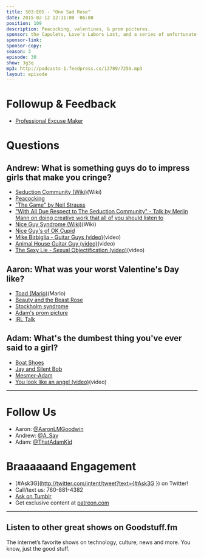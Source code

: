 ```yaml
---
title: S03:E05 - "One Sad Rose"
date: 2015-02-12 12:11:00 -06:00
position: 109
description: Peacocking, valentines, & prom pictures.
sponsor: the Capulets, Love's Labors Lost, and a series of unfortunate events.
sponsor-link: 
sponsor-copy: 
season: 3
episode: 30
show: 3g3q
mp3: http://podcasts-1.feedpress.co/13789/7259.mp3
layout: episode
---
```


# Followup & Feedback
- [Professional Excuse Maker](http://www.spjpgrd.com/professional-excuse-maker/)

# Questions

## Andrew: What is something guys do to impress girls that make you cringe?
- [Seduction Community (Wiki)](http://en.wikipedia.org/wiki/Seduction_community)(Wiki)
- [Peacocking](http://www.the-alpha-lounge.com/peacocking.html)
- ["The Game" by Neil Strauss](http://amzn.com/0061995320)
- ["With All Due Respect to The Seduction Community" - Talk by Merlin Mann on doing creative work that all of you should listen to](http://www.maximumfun.org/sound-young-america/maxfuncon-merlin-mann-doing-creative-work-sound-young-america)
- [Nice Guy Syndrome (Wiki)](http://geekfeminism.wikia.com/wiki/Nice_Guy_syndrome)(Wiki)
- [Nice Guy's of OK Cupid](http://okcupidsniceguys.tumblr.com)
- [Mike Birbiglia - Guitar Guys (video)](http://www.cc.com/video-clips/vl41bl/comedy-central-presents-guitar-guy)(video)
- [Animal House Guitar Guy (video)](http://youtu.be/NqpNQ9AJYgU)(video)
- [The Sexy Lie - Sexual Objectification (video)](https://www.youtube.com/watch?v=kMS4VJKekW8&spfreload=10)(video)

## Aaron: What was your worst Valentine's Day like?
- [Toad (Mario)](http://en.wikipedia.org/wiki/Toad_(Mario))(Mario)
- [Beauty and the Beast Rose](http://giphy.com/gifs/disney-beauty-rose-VKWd9fDZwdbj2)
- [Stockholm syndrome](http://en.wikipedia.org/wiki/Stockholm_syndrome)
- [Adam's prom picture](https://www.dropbox.com/s/gxw9icxn2nf2tsc/S03E05%20-%20Adam%20Prom.jpg?dl=0)
- [IRL Talk](http://www.irltalk.com)

## Adam: What's the dumbest thing you've ever said to a girl?
- [Boat Shoes](http://www.zappos.com/boat-shoes)
- [Jay and Silent Bob](http://en.wikipedia.org/wiki/Jay_and_Silent_Bob)
- [Mesmer-Adam](https://www.dropbox.com/s/3kfga0va0t7dwbu/S03E05%20-%20Adam%20HS.jpg?dl=0)
- [You look like an angel (video)](http://youtu.be/T-lyR3DcbzQ)(video)

***

# Follow Us
* Aaron: [@AaronLMGoodwin](http://twitter.com/aaronlmgoodwin)
* Andrew: [@A_Sav](http://twitter.com/a_sav)
* Adam: [@ThatAdamKid](http://twitter.com/thatadamkid)

# Braaaaaand Engagement
* [#Ask3G](http://twitter.com/intent/tweet?text={#Ask3G }) on Twitter!
* Call/text us: 760-881-4382
* [Ask on Tumblr](http://3g3q.co/ask)
* Get exclusive content at [patreon.com](http://www.patreon.com/3g3q)

***

## Listen to other great shows on Goodstuff.fm
The internet’s favorite shows on technology, culture, news and more. You know, just the good stuff.

